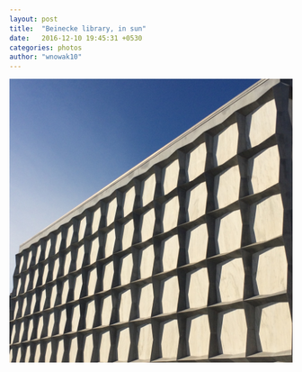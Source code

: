 ```yaml
---
layout: post
title:  "Beinecke library, in sun"
date:   2016-12-10 19:45:31 +0530
categories: photos
author: "wnowak10"
---
```



<a>
	<img src="/images/beinecke.jpg" alt="Library" style="width: 1280; height: 992"/>
</a>